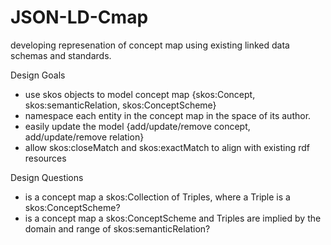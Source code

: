 # JSON-LD-Cmap
developing represenation of concept map using existing linked data schemas and standards.

Design Goals
- use skos objects to model concept map {skos:Concept, skos:semanticRelation, skos:ConceptScheme}
- namespace each entity in the concept map in the space of its author.
- easily update the model {add/update/remove concept, add/update/remove relation}
- allow skos:closeMatch and skos:exactMatch to align with existing rdf resources


Design Questions
- is a concept map a skos:Collection of Triples, where a Triple is a skos:ConceptScheme?
- is a concept map a skos:ConceptScheme and Triples are implied by the domain and range of skos:semanticRelation?
